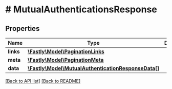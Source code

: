 # # MutualAuthenticationsResponse

## Properties

Name | Type | Description | Notes
------------ | ------------- | ------------- | -------------
**links** | [**\Fastly\Model\PaginationLinks**](PaginationLinks.md) |  | [optional] 
**meta** | [**\Fastly\Model\PaginationMeta**](PaginationMeta.md) |  | [optional] 
**data** | [**\Fastly\Model\MutualAuthenticationResponseData[]**](MutualAuthenticationResponseData.md) |  | [optional] 


[[Back to API list]](../../README.md#endpoints) [[Back to README]](../../README.md)
